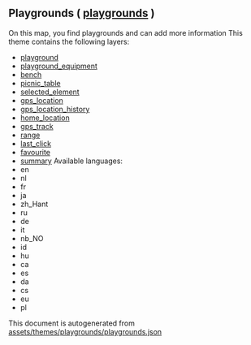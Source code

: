 [//]: # (WARNING: this file is automatically generated. Please find the sources at the bottom and edit those sources)

## Playgrounds ( [playgrounds](https://mapcomplete.org/playgrounds) )
On this map, you find playgrounds and can add more information
This theme contains the following layers:
 - [playground](../Layers/playground.md)
 - [playground_equipment](../Layers/playground_equipment.md)
 - [bench](../Layers/bench.md)
 - [picnic_table](../Layers/picnic_table.md)
 - [selected_element](../Layers/selected_element.md)
 - [gps_location](../Layers/gps_location.md)
 - [gps_location_history](../Layers/gps_location_history.md)
 - [home_location](../Layers/home_location.md)
 - [gps_track](../Layers/gps_track.md)
 - [range](../Layers/range.md)
 - [last_click](../Layers/last_click.md)
 - [favourite](../Layers/favourite.md)
 - [summary](../Layers/summary.md)
Available languages:
 - en
 - nl
 - fr
 - ja
 - zh_Hant
 - ru
 - de
 - it
 - nb_NO
 - id
 - hu
 - ca
 - es
 - da
 - cs
 - eu
 - pl


This document is autogenerated from [assets/themes/playgrounds/playgrounds.json](https://github.com/pietervdvn/MapComplete/blob/develop/assets/themes/playgrounds/playgrounds.json)
